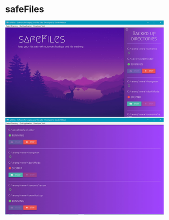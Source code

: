 # safeFiles
<img src="https://raw.githubusercontent.com/sanderhelleso/safeFiles/master/img/safeFiles.jpg"></img>
<img src="https://raw.githubusercontent.com/sanderhelleso/safeFiles/master/img/safeFiles2.jpg"></img>

